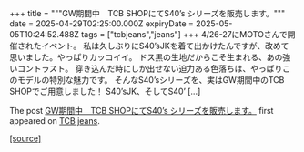 +++
title = """GW期間中　TCB SHOPにてS40’s シリーズを販売します。"""
date = 2025-04-29T02:25:00.000Z
expiryDate = 2025-05-05T10:24:52.488Z
tags = ["tcbjeans","jeans"]
+++
4/26-27にMOTOさんで開催されたイベント。 私は久しぶりにS40’sJKを着て出かけたんですが、改めて思いました。やっぱりカッコイイ。 ドス黒の生地だからこそ生まれる、あの強いコントラスト。 穿き込んだ時にしか出せない迫力ある色落ちは、やっぱりこのモデルの特別な魅力です。 そんなS40’sシリーズを、実はGW期間中のTCB SHOPでご用意しました！ S40’sJK、そしてS40’ \[…\]

The post [GW期間中　TCB SHOPにてS40’s シリーズを販売します。](http://tcbjeans.com/2025/04/29/52182) first appeared on [TCB jeans](http://tcbjeans.com).

[[source]](http://tcbjeans.com/2025/04/29/52182)

